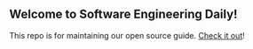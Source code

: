 ## Welcome to Software Engineering Daily!

This repo is for maintaining our open source guide. [Check it out](softwareengineeringdaily.gihub.io)!
